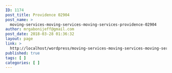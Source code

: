 ```yaml
---
ID: 1174
post_title: Providence 02904
post_name: >
  moving-services-moving-services-moving-services-providence-02904
author: mrgabonijeff@gmail.com
post_date: 2018-03-28 01:36:32
layout: page
link: >
  http://localhost/wordpress/moving-services-moving-services-moving-services-providence-02904/
published: true
tags: [ ]
categories: [ ]
---
```

